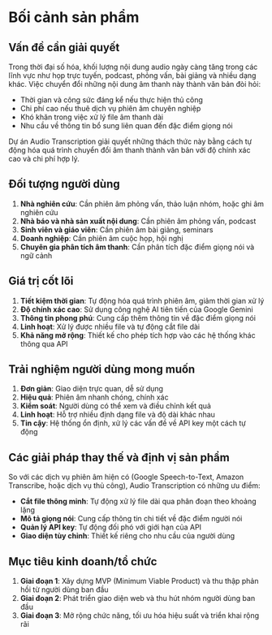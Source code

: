# Bối cảnh sản phẩm

## Vấn đề cần giải quyết
Trong thời đại số hóa, khối lượng nội dung audio ngày càng tăng trong các lĩnh vực như họp trực tuyến, podcast, phỏng vấn, bài giảng và nhiều dạng khác. Việc chuyển đổi những nội dung âm thanh này thành văn bản đòi hỏi:
- Thời gian và công sức đáng kể nếu thực hiện thủ công
- Chi phí cao nếu thuê dịch vụ phiên âm chuyên nghiệp
- Khó khăn trong việc xử lý file âm thanh dài
- Nhu cầu về thông tin bổ sung liên quan đến đặc điểm giọng nói

Dự án Audio Transcription giải quyết những thách thức này bằng cách tự động hóa quá trình chuyển đổi âm thanh thành văn bản với độ chính xác cao và chi phí hợp lý.

## Đối tượng người dùng
1. **Nhà nghiên cứu**: Cần phiên âm phỏng vấn, thảo luận nhóm, hoặc ghi âm nghiên cứu
2. **Nhà báo và nhà sản xuất nội dung**: Cần phiên âm phỏng vấn, podcast
3. **Sinh viên và giáo viên**: Cần phiên âm bài giảng, seminars
4. **Doanh nghiệp**: Cần phiên âm cuộc họp, hội nghị
5. **Chuyên gia phân tích âm thanh**: Cần phân tích đặc điểm giọng nói và ngữ cảnh

## Giá trị cốt lõi
1. **Tiết kiệm thời gian**: Tự động hóa quá trình phiên âm, giảm thời gian xử lý
2. **Độ chính xác cao**: Sử dụng công nghệ AI tiên tiến của Google Gemini
3. **Thông tin phong phú**: Cung cấp thêm thông tin về đặc điểm giọng nói
4. **Linh hoạt**: Xử lý được nhiều file và tự động cắt file dài
5. **Khả năng mở rộng**: Thiết kế cho phép tích hợp vào các hệ thống khác thông qua API

## Trải nghiệm người dùng mong muốn
1. **Đơn giản**: Giao diện trực quan, dễ sử dụng
2. **Hiệu quả**: Phiên âm nhanh chóng, chính xác
3. **Kiểm soát**: Người dùng có thể xem và điều chỉnh kết quả
4. **Linh hoạt**: Hỗ trợ nhiều định dạng file và độ dài khác nhau
5. **Tin cậy**: Hệ thống ổn định, xử lý các vấn đề về API key một cách tự động

## Các giải pháp thay thế và định vị sản phẩm
So với các dịch vụ phiên âm hiện có (Google Speech-to-Text, Amazon Transcribe, hoặc dịch vụ thủ công), Audio Transcription có những ưu điểm:
- **Cắt file thông minh**: Tự động xử lý file dài qua phân đoạn theo khoảng lặng
- **Mô tả giọng nói**: Cung cấp thông tin chi tiết về đặc điểm người nói
- **Quản lý API key**: Tự động đối phó với giới hạn của API
- **Giao diện tùy chỉnh**: Thiết kế riêng cho nhu cầu của người dùng

## Mục tiêu kinh doanh/tổ chức
1. **Giai đoạn 1**: Xây dựng MVP (Minimum Viable Product) và thu thập phản hồi từ người dùng ban đầu
2. **Giai đoạn 2**: Phát triển giao diện web và thu hút nhóm người dùng ban đầu
3. **Giai đoạn 3**: Mở rộng chức năng, tối ưu hóa hiệu suất và triển khai rộng rãi

